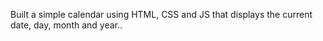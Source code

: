 Built a simple calendar using HTML, CSS and JS that displays the current date, day, month and year..
